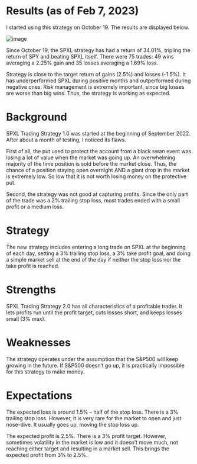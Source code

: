 # Results (as of Feb 7, 2023)
I started using this strategy on October 19. The results are displayed below.

![image](https://github.com/coolnikitav/nikitas-notebook/assets/30304422/fba403b7-3d10-4940-afd6-c2d8f6c85f82)

Since October 19, the SPXL strategy has had a return of 34.01%, tripling the return of SPY and beating SPXL itself. There were 75 trades: 49 wins averaging a 2.25% gain and 35 losses averaging a 1.69% loss.

Strategy is close to the target return of gains (2.5%) and losses (-1.5%). It has underperformed SPXL during positive months and outperformed during negative ones. Risk management is extremely important, since big losses are worse than big wins. Thus, the strategy is working as expected.

# Background
SPXL Trading Strategy 1.0 was started at the beginning of September 2022. After about a month of testing, I noticed its flaws.

First of all, the put used to protect the account from a black swan event was losing a lot of value when the market was going up. An overwhelming majority of the time position is sold before the market close. Thus, the chance of a position staying open overnight AND a giant drop in the market is extremely low. So low that it is not worth losing money on the protective put.

Second, the strategy was not good at capturing profits. Since the only part of the trade was a 2% trailing stop loss, most trades ended with a small profit or a medium loss.

# Strategy
The new strategy includes entering a long trade on SPXL at the beginning of each day, setting a 3% trailing stop loss, a 3% take profit goal, and doing a simple market sell at the end of the day if neither the stop loss nor the take profit is reached.

# Strengths
SPXL Trading Strategy 2.0 has all characteristics of a profitable trader. It lets profits run until the profit target, cuts losses short, and keeps losses small (3% max).

# Weaknesses
The strategy operates under the assumption that the S&P500 will keep growing in the future. If S&P500 doesn’t go up, it is practically impossible for this strategy to make money.

# Expectations
The expected loss is around 1.5% – half of the stop loss. There is a 3% trailing stop loss. However, it is very rare for the market to open and just nose-dive. It usually goes up, moving the stop loss up.

The expected profit is 2.5%. There is a 3% profit target. However, sometimes volatility in the market is low and it doesn’t move much, not reaching either target and resulting in a market sell. This brings the expected profit from 3% to 2.5%.
